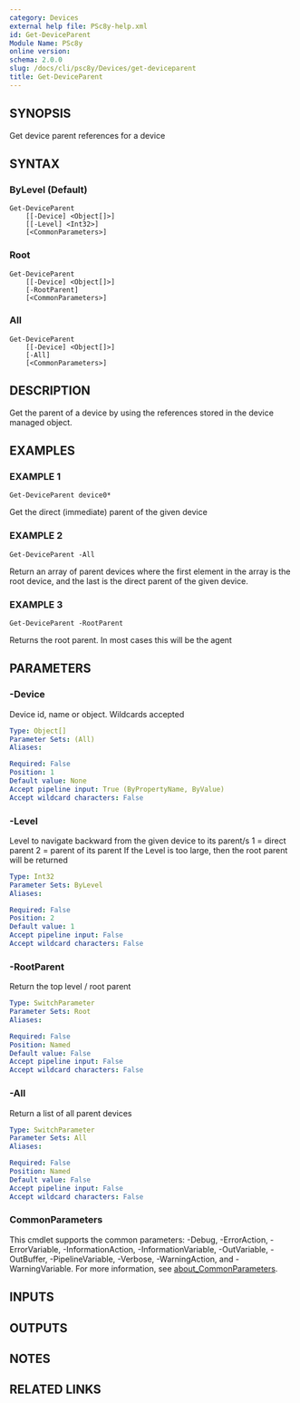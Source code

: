 ```yaml
---
category: Devices
external help file: PSc8y-help.xml
id: Get-DeviceParent
Module Name: PSc8y
online version:
schema: 2.0.0
slug: /docs/cli/psc8y/Devices/get-deviceparent
title: Get-DeviceParent
---
```




## SYNOPSIS
Get device parent references for a device

## SYNTAX

### ByLevel (Default)
```
Get-DeviceParent
	[[-Device] <Object[]>]
	[[-Level] <Int32>]
	[<CommonParameters>]
```

### Root
```
Get-DeviceParent
	[[-Device] <Object[]>]
	[-RootParent]
	[<CommonParameters>]
```

### All
```
Get-DeviceParent
	[[-Device] <Object[]>]
	[-All]
	[<CommonParameters>]
```

## DESCRIPTION
Get the parent of a device by using the references stored in the device managed object.

## EXAMPLES

### EXAMPLE 1
```
Get-DeviceParent device0*
```

Get the direct (immediate) parent of the given device

### EXAMPLE 2
```
Get-DeviceParent -All
```

Return an array of parent devices where the first element in the array is the root device, and the last is the direct parent of the given device.

### EXAMPLE 3
```
Get-DeviceParent -RootParent
```

Returns the root parent.
In most cases this will be the agent

## PARAMETERS

### -Device
Device id, name or object.
Wildcards accepted

```yaml
Type: Object[]
Parameter Sets: (All)
Aliases:

Required: False
Position: 1
Default value: None
Accept pipeline input: True (ByPropertyName, ByValue)
Accept wildcard characters: False
```

### -Level
Level to navigate backward from the given device to its parent/s
1 = direct parent
2 = parent of its parent
If the Level is too large, then the root parent will be returned

```yaml
Type: Int32
Parameter Sets: ByLevel
Aliases:

Required: False
Position: 2
Default value: 1
Accept pipeline input: False
Accept wildcard characters: False
```

### -RootParent
Return the top level / root parent

```yaml
Type: SwitchParameter
Parameter Sets: Root
Aliases:

Required: False
Position: Named
Default value: False
Accept pipeline input: False
Accept wildcard characters: False
```

### -All
Return a list of all parent devices

```yaml
Type: SwitchParameter
Parameter Sets: All
Aliases:

Required: False
Position: Named
Default value: False
Accept pipeline input: False
Accept wildcard characters: False
```

### CommonParameters
This cmdlet supports the common parameters: -Debug, -ErrorAction, -ErrorVariable, -InformationAction, -InformationVariable, -OutVariable, -OutBuffer, -PipelineVariable, -Verbose, -WarningAction, and -WarningVariable. For more information, see [about_CommonParameters](http://go.microsoft.com/fwlink/?LinkID=113216).

## INPUTS

## OUTPUTS

## NOTES

## RELATED LINKS
